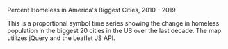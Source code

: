 Percent Homeless in America's Biggest Cities, 2010 - 2019

This is a proportional symbol time series showing the change in homeless population in
the biggest 20 cities in the US over the last decade. The map utilizes jQuery and the Leaflet JS API.
